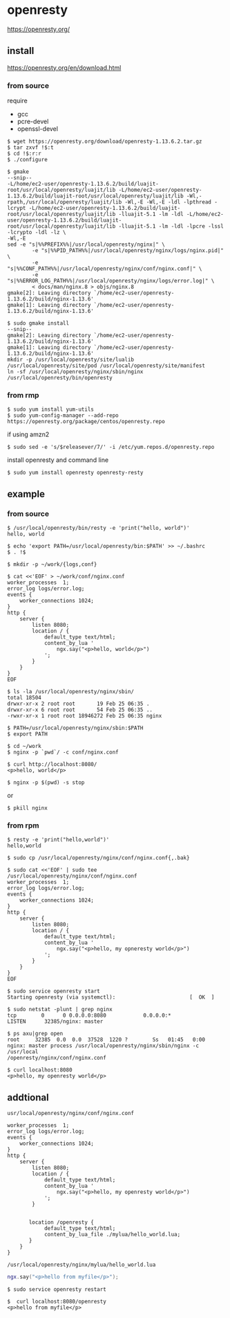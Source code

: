 # openresty
https://openresty.org/


install
--

https://openresty.org/en/download.html


### from source

require
- gcc
- pcre-devel
- openssl-devel

```console
$ wget https://openresty.org/download/openresty-1.13.6.2.tar.gz
$ tar zxvf !$:t
$ cd !$:r:r
$ ./configure
```

```console
$ gmake
--snip--
-L/home/ec2-user/openresty-1.13.6.2/build/luajit-root/usr/local/openresty/luajit/lib -L/home/ec2-user/openresty-1.13.6.2/build/luajit-root/usr/local/openresty/luajit/lib -Wl,-rpath,/usr/local/openresty/luajit/lib -Wl,-E -Wl,-E -ldl -lpthread -lcrypt -L/home/ec2-user/openresty-1.13.6.2/build/luajit-root/usr/local/openresty/luajit/lib -lluajit-5.1 -lm -ldl -L/home/ec2-user/openresty-1.13.6.2/build/luajit-root/usr/local/openresty/luajit/lib -lluajit-5.1 -lm -ldl -lpcre -lssl -lcrypto -ldl -lz \
-Wl,-E
sed -e "s|%%PREFIX%%|/usr/local/openresty/nginx|" \
        -e "s|%%PID_PATH%%|/usr/local/openresty/nginx/logs/nginx.pid|" \
        -e "s|%%CONF_PATH%%|/usr/local/openresty/nginx/conf/nginx.conf|" \
        -e "s|%%ERROR_LOG_PATH%%|/usr/local/openresty/nginx/logs/error.log|" \
        < docs/man/nginx.8 > objs/nginx.8
gmake[2]: Leaving directory `/home/ec2-user/openresty-1.13.6.2/build/nginx-1.13.6'
gmake[1]: Leaving directory `/home/ec2-user/openresty-1.13.6.2/build/nginx-1.13.6'
```
```console
$ sudo gmake install
--snip--
gmake[2]: Leaving directory `/home/ec2-user/openresty-1.13.6.2/build/nginx-1.13.6'
gmake[1]: Leaving directory `/home/ec2-user/openresty-1.13.6.2/build/nginx-1.13.6'
mkdir -p /usr/local/openresty/site/lualib /usr/local/openresty/site/pod /usr/local/openresty/site/manifest
ln -sf /usr/local/openresty/nginx/sbin/nginx /usr/local/openresty/bin/openresty
```


### from rmp

```console
$ sudo yum install yum-utils
$ sudo yum-config-manager --add-repo https://openresty.org/package/centos/openresty.repo
```

if using amzn2

```console
$ sudo sed -e 's/$releasever/7/' -i /etc/yum.repos.d/openresty.repo
```


install openresty and command line
```console
$ sudo yum install openresty openresty-resty 
```

example
--


### from source
```console
$ /usr/local/openresty/bin/resty -e 'print("hello, world")'
hello, world
```

```console
$ echo 'export PATH=/usr/local/openresty/bin:$PATH' >> ~/.bashrc
$ . !$
```

```console
$ mkdir -p ~/work/{logs,conf}
```
```console
$ cat <<'EOF' > ~/work/conf/nginx.conf
worker_processes  1;
error_log logs/error.log;
events {
    worker_connections 1024;
}
http {
    server {
        listen 8080;
        location / {
            default_type text/html;
            content_by_lua '
                ngx.say("<p>hello, world</p>")
            ';
        }
    }
}
EOF
```

```console
$ ls -la /usr/local/openresty/nginx/sbin/
total 18504
drwxr-xr-x 2 root root       19 Feb 25 06:35 .
drwxr-xr-x 6 root root       54 Feb 25 06:35 ..
-rwxr-xr-x 1 root root 18946272 Feb 25 06:35 nginx
```
```console
$ PATH=/usr/local/openresty/nginx/sbin:$PATH
$ export PATH
```

```console
$ cd ~/work
$ nginx -p `pwd`/ -c conf/nginx.conf
```

```console
$ curl http://localhost:8080/
<p>hello, world</p>
```

```console
$ nginx -p $(pwd) -s stop
```
or 
```console
$ pkill nginx
```


### from rpm

```console
$ resty -e 'print("hello,world")'
hello,world
```




```console
$ sudo cp /usr/local/openresty/nginx/conf/nginx.conf{,.bak}
```

```console
$ sudo cat <<'EOF' | sudo tee  /usr/local/openresty/nginx/conf/nginx.conf
worker_processes  1;
error_log logs/error.log;
events {
    worker_connections 1024;
}
http {
    server {
        listen 8080;
        location / {
            default_type text/html;
            content_by_lua '
                ngx.say("<p>hello, my opneresty world</p>")
            ';
        }
    }
}
EOF
```

```console
$ sudo service openresty start
Starting openresty (via systemctl):                        [  OK  ]
```

```console
$ sudo netstat -plunt | grep nginx
tcp        0      0 0.0.0.0:8080            0.0.0.0:*               LISTEN      32385/nginx: master
```
```console
$ ps axu|grep open
root     32385  0.0  0.0  37528  1220 ?        Ss   01:45   0:00 nginx: master process /usr/local/openresty/nginx/sbin/nginx -c /usr/local
/openresty/nginx/conf/nginx.conf
```

```console
$ curl localhost:8080
<p>hello, my openresty world</p>
```


addtional
--


`usr/local/openresty/nginx/conf/nginx.conf`

```
worker_processes  1;
error_log logs/error.log;
events {
    worker_connections 1024;
}
http {
    server {
        listen 8080;
        location / {
            default_type text/html;
            content_by_lua '
                ngx.say("<p>hello, my openresty world</p>")
            ';
        }


       location /openresty {
            default_type text/html;
            content_by_lua_file ./mylua/hello_world.lua;
       }
    }
}
```

`/usr/local/openresty/nginx/mylua/hello_world.lua`
```lua
ngx.say("<p>hello from myfile</p>");
```

```console
$ sudo service openresty restart
```

```console
$  curl localhost:8080/openresty
<p>hello from myfile</p>
```
